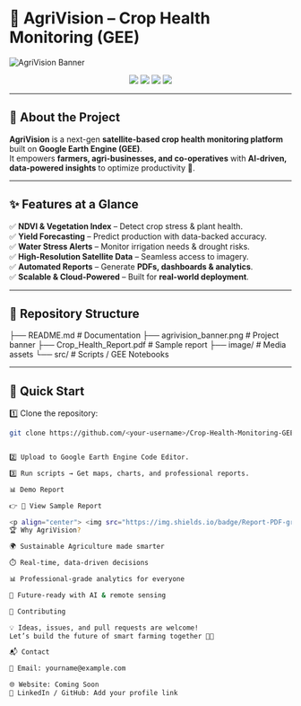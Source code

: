 # 🌱 AgriVision – Crop Health Monitoring (GEE)  

![AgriVision Banner](image/agrivision_banner.png)


<p align="center">
  <img src="https://img.shields.io/badge/Platform-Google%20Earth%20Engine-34A853?style=for-the-badge&logo=googleearth" />
  <img src="https://img.shields.io/badge/Status-Active-success?style=for-the-badge&logo=github" />
  <img src="https://img.shields.io/badge/License-MIT-blue?style=for-the-badge" />
  <img src="https://img.shields.io/badge/Made%20with-❤️-red?style=for-the-badge" />
</p>

---

## 📌 About the Project  

**AgriVision** is a next-gen **satellite-based crop health monitoring platform** built on **Google Earth Engine (GEE)**.  
It empowers **farmers, agri-businesses, and co-operatives** with **AI-driven, data-powered insights** to optimize productivity 🌾.  

---

## ✨ Features at a Glance  

✅ **NDVI & Vegetation Index** – Detect crop stress & plant health.  
✅ **Yield Forecasting** – Predict production with data-backed accuracy.  
✅ **Water Stress Alerts** – Monitor irrigation needs & drought risks.  
✅ **High-Resolution Satellite Data** – Seamless access to imagery.  
✅ **Automated Reports** – Generate **PDFs, dashboards & analytics**.  
✅ **Scalable & Cloud-Powered** – Built for **real-world deployment**.  

---

## 📂 Repository Structure  

├── README.md # Documentation
├── agrivision_banner.png # Project banner
├── Crop_Health_Report.pdf # Sample report
├── image/ # Media assets
└── src/ # Scripts / GEE Notebooks


---

## 🚀 Quick Start  

1️⃣ Clone the repository:  
```bash
git clone https://github.com/<your-username>/Crop-Health-Monitoring-GEE.git


2️⃣ Upload to Google Earth Engine Code Editor.

3️⃣ Run scripts → Get maps, charts, and professional reports.

📊 Demo Report

👉 📄 View Sample Report

<p align="center"> <img src="https://img.shields.io/badge/Report-PDF-green?style=for-the-badge&logo=adobeacrobatreader" /> </p>
🏆 Why AgriVision?

🌍 Sustainable Agriculture made smarter

⏱️ Real-time, data-driven decisions

📊 Professional-grade analytics for everyone

🤖 Future-ready with AI & remote sensing

🤝 Contributing

💡 Ideas, issues, and pull requests are welcome!
Let’s build the future of smart farming together 🚜🌱

📬 Contact

📧 Email: yourname@example.com

🌐 Website: Coming Soon
🔗 LinkedIn / GitHub: Add your profile link
